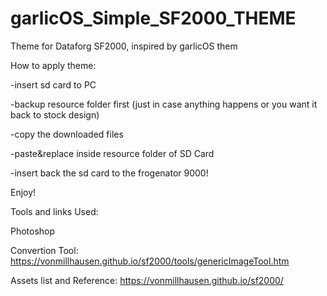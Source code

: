 # garlicOS_Simple_SF2000_THEME
Theme for Dataforg SF2000, inspired by garlicOS them

How to apply theme:

-insert sd card to PC

-backup resource folder first (just in case anything happens or you want it back to stock design)

-copy the downloaded files

-paste&replace inside resource folder of SD Card

-insert back the sd card to the frogenator 9000!

Enjoy!



Tools and links Used:

Photoshop

Convertion Tool: https://vonmillhausen.github.io/sf2000/tools/genericImageTool.htm

Assets list and Reference: https://vonmillhausen.github.io/sf2000/
